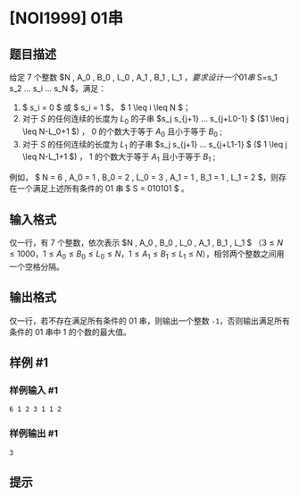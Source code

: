 # [NOI1999] 01串

## 题目描述

给定 $7$ 个整数 $N , A_0 , B_0 , L_0 , A_1 , B_1 , L_1 $，要求设计一个01串$ S=s_1 s_2 … s_i … s_N $，满足：
1.	$ s_i = 0 $ 或 $ s_i = 1 $， $ 1 \leq i \leq N $；
2.	对于 $S$ 的任何连续的长度为 $L_0$ 的子串 $s_j s_{j+1} … s_{j+L0-1}  $ ($1 \leq j \leq N-L_0+1 $) ， $0$ 的个数大于等于 $A_0$ 且小于等于 $B_0$ ;
3.	对于 $S$ 的任何连续的长度为 $L_1$ 的子串 $s_j s_{j+1} …  s_{j+L1-1} $ ($ 1 \leq  j  \leq N-L_1+1 $) ， $1$ 的个数大于等于 $A_1$ 且小于等于 $B_1$ ;

例如， $ N = 6 ,  A_0 = 1 ,  B_0 = 2  ,  L_0 = 3 ,  A_1 = 1 ,  B_1 = 1 ,  L_1 = 2 $，则存在一个满足上述所有条件的 $01$ 串 $ S = 010101 $ 。


## 输入格式

仅一行，有 $7$ 个整数，依次表示 $N , A_0 , B_0 , L_0 , A_1 , B_1 , L_1 $ （$3 \leq N \leq 1000$，$1 \leq  A_0 \leq B_0 \leq L_0 \leq N$，$1 \leq A_1 \leq B_1 \leq L_1 \leq N$），相邻两个整数之间用一个空格分隔。

## 输出格式

仅一行，若不存在满足所有条件的 $01$ 串，则输出一个整数 `-1`，否则输出满足所有条件的 $01$ 串中 $1$ 的个数的最大值。

## 样例 #1

### 样例输入 #1
```
6 1 2 3 1 1 2
```

### 样例输出 #1

```
3
```

## 提示


